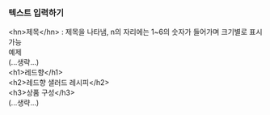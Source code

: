 ### 텍스트 입력하기

\<hn>제목\</hn\> : 제목을 나타냄, n의 자리에는 1~6의 숫자가 들어가며 크기별로 표시가능    
예제    
(...생략...)    
\<h1\>레드향\</h1\>     
\<h2\>레드향 샐러드 레시피\</h2\>    
\<h3\>상품 구성\</h3\>    
(...생략...)    




